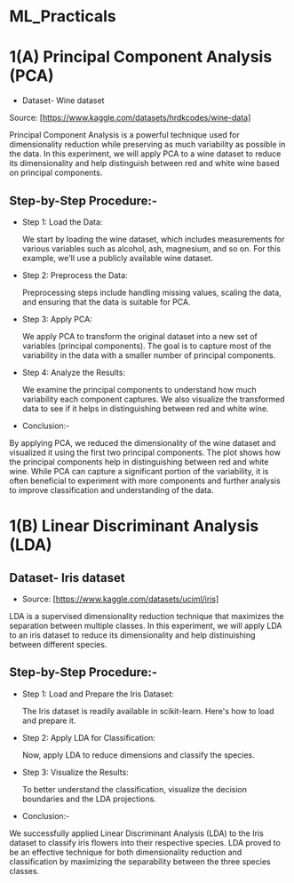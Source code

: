 # ML_Practicals

# 1(A) Principal Component Analysis (PCA) 

- Dataset- Wine dataset
  
 Source: [https://www.kaggle.com/datasets/hrdkcodes/wine-data]

Principal Component Analysis is a powerful technique used for dimensionality reduction while preserving as much variability as possible in the data. In this experiment, we will apply PCA to a wine dataset to reduce its dimensionality and help distinguish between red and white wine based on principal components.

## Step-by-Step Procedure:-

- Step 1: Load the Data:
  
  We start by loading the wine dataset, which includes measurements for various variables such as alcohol, ash, magnesium, and so on. For this example, we'll use a publicly available wine dataset.
                      
- Step 2: Preprocess the Data:
  
    Preprocessing steps include handling missing values, scaling the data, and ensuring that the data is suitable for PCA.
                      
- Step 3: Apply PCA:
  
  We apply PCA to transform the original dataset into a new set of variables (principal components). The goal is to capture most of the variability in the data with a smaller number of principal components.

- Step 4: Analyze the Results:
  
   We examine the principal components to understand how much variability each component captures. We also visualize the transformed data to see if it helps in distinguishing between red and white wine.


- Conclusion:-

By applying PCA, we reduced the dimensionality of the wine dataset and visualized it using the first two principal components. The plot shows how the principal components help in distinguishing between red and white wine. While PCA can capture a significant portion of the variability, it is often beneficial to experiment with more components and further analysis to improve classification and understanding of the data.


# 1(B) Linear Discriminant Analysis (LDA)

## Dataset- Iris dataset
- Source: [https://www.kaggle.com/datasets/uciml/iris]

LDA is a supervised dimensionality reduction technique that maximizes the separation between multiple classes. In this experiment, we will apply LDA to an iris dataset to reduce its dimensionality and help distinuishing between different species.

## Step-by-Step Procedure:- 
- Step 1: Load and Prepare the Iris Dataset:
  
  The Iris dataset is readily available in scikit-learn. Here's how to load and prepare it.

- Step 2: Apply LDA for Classification:
                    
  Now, apply LDA to reduce dimensions and classify the species.

- Step 3: Visualize the Results:

  To better understand the classification, visualize the decision boundaries and the LDA projections.

- Conclusion:- 

We successfully applied Linear Discriminant Analysis (LDA) to the Iris dataset to classify iris flowers into their respective species. LDA proved to be an effective technique for both dimensionality reduction and classification by maximizing the separability between the three species classes.
